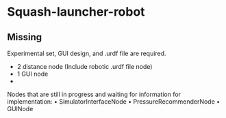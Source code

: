 # Squash-launcher-robot
## Missing
Experimental set, GUI design, and .urdf file are required.
- 2 distance node (Include robotic .urdf file node)
- 1 GUI node
- 
Nodes that are still in progress and waiting for information for implementation:
•	SimulatorInterfaceNode
•	PressureRecommenderNode
•	GUINode
